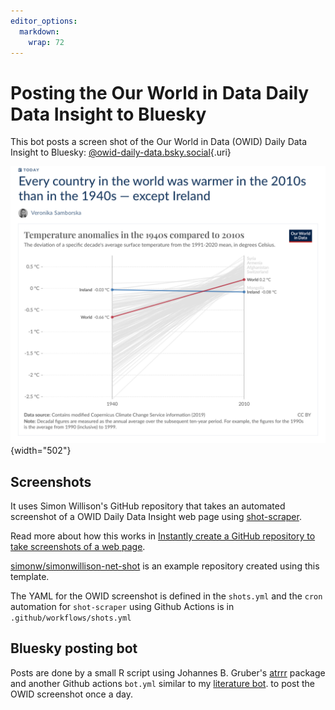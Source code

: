 ```yaml
---
editor_options: 
  markdown: 
    wrap: 72
---
```


# Posting the Our World in Data Daily Data Insight to Bluesky

This bot posts a screen shot of the Our World in Data (OWID) Daily Data
Insight to Bluesky:
[\@owid-daily-data.bsky.social](https://bsky.app/profile/owid-daily-data.bsky.social){.uri}

![](owid-shot.png){width="502"}

## Screenshots

It uses Simon Willison's GitHub repository that takes an automated
screenshot of a OWID Daily Data Insight web page using
[shot-scraper](https://github.com/simonw/shot-scraper).

Read more about how this works in [Instantly create a GitHub repository
to take screenshots of a web
page](https://simonwillison.net/2022/Mar/14/shot-scraper-template/).

[simonw/simonwillison-net-shot](https://github.com/simonw/simonwillison-net-shot)
is an example repository created using this template.

The YAML for the OWID screenshot is defined in the `shots.yml` and the
`cron` automation for `shot-scraper` using Github Actions is in
`.github/workflows/shots.yml`

## Bluesky posting bot

Posts are done by a small R script using Johannes B. Gruber's
[atrrr](https://jbgruber.github.io/atrrr/index.html) package and another
Github actions `bot.yml` similar to my [literature
bot](https://github.com/ab604/prot-paper-bot). to post the OWID
screenshot once a day.
